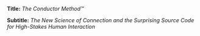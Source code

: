 **Title:**
*The Conductor Method™*

**Subtitle:**
*The New Science of Connection and the Surprising Source Code for High-Stakes Human Interaction*
      